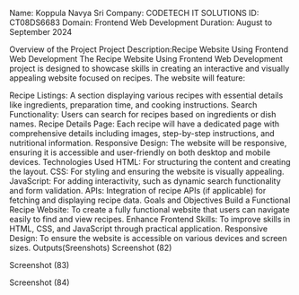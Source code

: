 Name: Koppula Navya Sri
Company: CODETECH IT SOLUTIONS
ID: CT08DS6683
Domain: Frontend Web Development
Duration: August to September 2024

Overview of the Project
Project Description:Recipe Website Using Frontend Web Development
The Recipe Website Using Frontend Web Development project is designed to showcase skills in creating an interactive and visually appealing website focused on recipes. The website will feature:

Recipe Listings: A section displaying various recipes with essential details like ingredients, preparation time, and cooking instructions.
Search Functionality: Users can search for recipes based on ingredients or dish names.
Recipe Details Page: Each recipe will have a dedicated page with comprehensive details including images, step-by-step instructions, and nutritional information.
Responsive Design: The website will be responsive, ensuring it is accessible and user-friendly on both desktop and mobile devices.
Technologies Used
HTML: For structuring the content and creating the layout.
CSS: For styling and ensuring the website is visually appealing.
JavaScript: For adding interactivity, such as dynamic search functionality and form validation.
APIs: Integration of recipe APIs (if applicable) for fetching and displaying recipe data.
Goals and Objectives
Build a Functional Recipe Website: To create a fully functional website that users can navigate easily to find and view recipes.
Enhance Frontend Skills: To improve skills in HTML, CSS, and JavaScript through practical application.
Responsive Design: To ensure the website is accessible on various devices and screen sizes.
Outputs(Sreenshots)
Screenshot (82)

Screenshot (83)

Screenshot (84)
